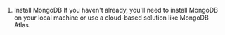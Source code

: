 1. Install MongoDB
If you haven't already, you'll need to install MongoDB on your local machine or use a cloud-based solution like MongoDB Atlas.

